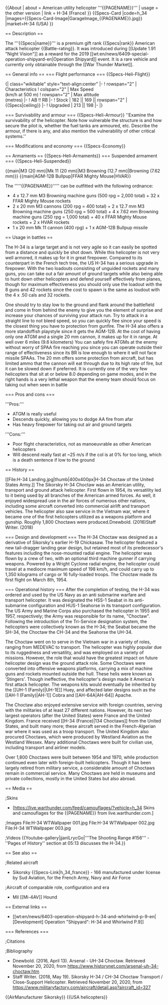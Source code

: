 {{About
| about = American utility helicopter '''{{PAGENAME}}'''
| usage = the other version
| link = H-34 (France)
}}
{{Specs-Card
|code=h_34
|images={{Specs-Card-Image|GarageImage_{{PAGENAME}}.jpg}}
|market=H-34 (USA)
}}

== Description ==
<!-- ''In the description, the first part should be about the history of and the creation and combat usage of the helicopter, as well as its key features. In the second part, tell the reader about the helicopter in the game. Insert a screenshot of the vehicle, so that if the novice player does not remember the vehicle by name, he will immediately understand what kind of vehicle the article is talking about.'' -->
The '''{{Specs|name}}''' is a premium gift rank {{Specs|rank}} American attack helicopter {{Battle-rating}}. It was introduced during [[Update 1.91 "Night Vision"]] as a reward for the 2019 [[wt:en/news/6409-special-operation-shipyard-en|Operation Shipyard]] event. It is a rare vehicle and currently only obtainable through the [[War Thunder Market]].

== General info ==
=== Flight performance ===
{{Specs-Heli-Flight}}
<!-- ''Describe how the helicopter behaves in the air. Speed, manoeuvrability, acceleration and allowable loads - these are the most important characteristics of the vehicle.'' -->

{| class="wikitable" style="text-align:center"
|-
! rowspan="2" | Characteristics
! colspan="2" | Max Speed<br>(km/h at 500 m)
! rowspan="2" | Max altitude<br>(metres)
|-
! AB !! RB
|-
! Stock
| 182 || 169 || rowspan="2" | {{Specs|ceiling}}
|-
! Upgraded
| 213 || 198
|-
|}

=== Survivability and armour ===
{{Specs-Heli-Armour}}
''Examine the survivability of the helicopter. Note how vulnerable the structure is and how secure the pilot is, whether the fuel tanks are armoured, etc. Describe the armour, if there is any, and also mention the vulnerability of other critical systems.''

=== Modifications and economy ===
{{Specs-Economy}}

== Armaments ==
{{Specs-Heli-Armaments}}
=== Suspended armament ===
{{Specs-Heli-Suspended}}
<!-- ''Describe the helicopter's suspended armament: additional cannons under the winglets, any bombs, and rockets. Since any helicopter is essentially only a platform for suspended weaponry, this section is significant and deserves your special attention. If there is no suspended weaponry remove this subsection.'' -->
{{main|M3 (20 mm)|Mk 11 (20 mm)|M3 Browning (12.7 mm)|Browning (7.62 mm)}}
{{main|AGM-12B Bullpup|FFAR Mighty Mouse|HVAR}}

The '''''{{PAGENAME}}''''' can be outfitted with the following ordnance:

* 4 x 12.7 mm M3 Browning machine guns (500 rpg = 2,000 total) + 32 x FFAR Mighty Mouse rockets
* 2 x 20 mm M3 cannons (200 rpg = 400 total) + 2 x 12.7 mm M3 Browning machine guns (250 rpg = 500 total) + 4 x 7.62 mm Browning machine guns (250 rpg = 1,000 total) + 40 x FFAR Mighty Mouse rockets + 2 x HVAR rockets
* 1 x 20 mm Mk 11 cannon (400 rpg) + 1 x AGM-12B Bullpup missile

== Usage in battles ==
<!--''Describe the tactics of playing in a helicopter, the features of using the helicopter in a team and advice on tactics. Refrain from creating a "guide" - do not impose a single point of view, but instead, give the reader food for thought. Examine the most dangerous enemies and give recommendations on fighting them. If necessary, note the specifics of the game in different modes (AB, RB, SB).''-->

The H-34 is a large target and is not very agile so it can easily be spotted from a distance and quickly be shot down. While this helicopter is not very well armored, it makes up for it in great firepower. Compared to its counterpart in the French tech tree, the US H-34 has a serious upgrade in firepower. With the two loadouts consisting of unguided rockets and many guns, you can take out a fair amount of ground targets while also being able to hunt down other helicopters and defend yourself effectively from planes, though for maximum effectiveness you should only use the loadout with the 8 guns and 42 rockets since the cost to spawn is the same as loudout with the 4 x .50 cals and 32 rockets.

One should try to stay low to the ground and flank around the battlefield and come in from behind the enemy to give you the element of surprise and increase your chances of surviving your attack run. Try to attack in a straight line to not bleed speed, so you can quickly flee since your speed is the closest thing you have to protection from gunfire. The H-34 also offers a more standoffish playstyle since it gets the AGM-12B. At the cost of having only one ATGM and a single 20 mm cannon, it makes up for it in range. At well over 6 miles (9.6 kilometers) You can safely fire ATGMs at the enemy without worry of SPAA fire reaching you since you can operate outside their range of effectiveness since its BR is low enough to where it will not face missile SPAAs. The 20 mm offers some protection from aircraft, but has limited ammo that the cannon will eat through due to its high rate of fire, but it can be slowed down if preferred. It is currently one of the very few helicopters that sit at or below 8.0 depending on game modes, and in the right hands is a very lethal weapon that the enemy team should focus on taking out when seen in battle

=== Pros and cons ===
<!-- ''Summarise and briefly evaluate the vehicle in terms of its characteristics and combat effectiveness. Mark its pros and cons in the bulleted list. Try not to use more than 6 points for each of the characteristics. Avoid using categorical definitions such as "bad", "good" and the like - use substitutions with softer forms such as "inadequate" and "effective".'' -->

'''Pros:'''

* ATGM is really useful
* Descends quickly, allowing you to dodge AA fire from afar
* Has heavy firepower for taking out air and ground targets

'''Cons:'''

* Poor flight characteristics, not as manoeuvrable as other American helicopters
* Will descend really fast at ~25 m/s if the col is at 0% for too long, which is a death sentence if low to the ground

== History ==
<!-- ''Describe the history of the creation and combat usage of the helicopter in more detail than in the introduction. If the historical reference turns out to be too long, take it to a separate article, taking a link to the article about the vehicle and adding a block "/History" (example: <nowiki>https://wiki.warthunder.com/(Vehicle-name)/History</nowiki>) and add a link to it here using the <code>main</code> template. Be sure to reference text and sources by using <code><nowiki><ref></ref></nowiki></code>, as well as adding them at the end of the article with <code><nowiki><references /></nowiki></code>. This section may also include the vehicle's dev blog entry (if applicable) and the in-game encyclopedia description (under <code><nowiki>=== In-game description ===</nowiki></code>, also if applicable).'' -->
[[File:H-34 Landing.jpg|thumb|400x400px|H-34 Choctaw of the United States Army.]]
The Sikorsky H-34 Choctaw was an American utility, transport and ground attack helicopter. First flown in 1954, its versatility led to it being used by all branches of the American armed forces. As well, it enjoyed widespread use in the air forces of numerous other nations, including some aircraft converted into commercial airlift and transport vehicles. The helicopter also saw service in the Vietnam war, where it became one of the first helicopters utilized as a weapons platform and gunship. Roughly 1,800 Choctaws were produced.<ref name=":0">Dnewbold. (2016)</ref><ref name=":1">Staff Writer. (2018)</ref>

=== Design and development ===
The H-34 Choctaw was designed as a derivative of Sikorsky's earlier H-19 Chickasaw.<ref name=":1" /> The helicopter featured a new tail-dragger landing gear design, but retained most of its predecessor's features including the nose-mounted radial engine. The helicopter was flown by a crew of two, with an optional third machine gunner if carrying weapons.<ref name=":0" /> Powered by a Wright Cyclone radial engine, the helicopter could travel at a mediocre maximum speed of 198 km/h,<ref name=":0" /> and could carry up to 1,350 kilograms of cargo or 16 fully-loaded troops. The Choctaw made its first flight on March 8th, 1954.<ref name=":0" /><ref name=":1" />

=== Operational history ===
After the completion of testing, the H-34 was ordered and used by the US Navy as an anti submarine warfare and transport helicopter.<ref name=":1" /> It was designated the HSS-1 Seabat in its anti-submarine configuration and HUS-1 Seahorse in its transport configuration.<ref name=":1" /> The US Army and Marine Corps also purchased the helicopter in 1955 and 1957, respectively; the Army was responsible for its name, "Choctaw".<ref name=":1" /> Following the introduction of the Tri-Service designation system, the helicopters were collectively known as the H-34; the Seabat became the SH-34, the Choctaw the CH-34 and the Seahorse the UH-34.<ref name=":1" />

The Choctaw went on to serve in the Vietnam war in a variety of roles, ranging from MEDEVAC to transport. The helicopter was highly popular due to its ruggedness and versatility, and was employed on a variety of missions. However, the role that would have the greatest impact on future helicopter design was the ground attack role. Some Choctaws were converted into offensive weapons platforms, carrying a mix of machine guns and rockets mounted outside the hull. These helis were known as 'Stingers'.<ref name=":0" /><ref name=":1" /> Though ineffective, the helicopter's design made it America's first attack helicopter. The weapons kits would eventually be inherited by the [[UH-1 (Family)|UH-1E]] Huey, and affected later designs such as the [[AH-1 (Family)|AH-1]] Cobra and [[AH-64A|AH-64]] Apache.<ref name=":0" /><ref name=":1" />

The Choctaw also enjoyed extensive service with foreign countries, serving with the militaries of at least 27 different nations. However, its next two largest operators (after the United States) were France and the United Kingdom. France received [[H-34 (France)|134 Choctaws]] from the United States, and built many more; these aircraft served in the French-Algerian war where it was used as a troop transport.<ref name=":0" /> The United Kingdom also procured Choctaws, which were produced by Westland Aviation as the Westland Wessex.<ref name=":0" /> Many additional Choctaws were built for civilian use, including transport and airliner models.

Over 1,800 Choctaws were built between 1954 and 1970,<ref name=":0" /> while production continued even later with foreign-built helicopters. Though it has been largely retired from military service, a considerable amount of Choctaws remain in commercial service.<ref name=":1" /> Many Choctaws are held in museums and private collections, mostly in the United States but also abroad.<ref name=":1" />

== Media ==
<!-- ''Excellent additions to the article would be video guides, screenshots from the game, and photos.'' -->

;Skins

* [https://live.warthunder.com/feed/camouflages/?vehicle=h_34 Skins and camouflages for the {{PAGENAME}} from live.warthunder.com.]

;Images
<gallery mode="packed" heights="150px">
File:H-34 WTWallpaper 001.jpg
File:H-34 WTWallpaper 002.jpg
File:H-34 WTWallpaper 003.jpg
</gallery>

;Videos
{{Youtube-gallery|jjanlLrycGo|'''The Shooting Range #156''' - ''Pages of History'' section at 05:13 discusses the H-34.}}

== See also ==
<!-- ''Links to the articles on the War Thunder Wiki that you think will be useful for the reader, for example:''
* ''reference to the series of the helicopter;''
* ''links to approximate analogues of other nations and research trees.'' -->

;Related aircraft

* Sikorsky {{Specs-Link|h_34_france}} - 166 manufactured under license by Sud Aviation, for the French Army, Navy and Air Force

;Aircraft of comparable role, configuration and era

* Mil [[Mi-4AV]] Hound

== External links ==
<!-- ''Paste links to sources and external resources, such as:''
* ''topic on the official game forum;''
* ''other literature.'' -->

* [[wt:en/news/6403-operation-shipyard-h-34-and-whirlwind-p-9-en|[Development] Operation "Shipyard": H-34 and Whirlwind P.9]]

=== References ===

;Citations
<references />

;Bibliography

* Dnewbold. (2016, April 13). Arsenal - UH-34 Choctaw. Retrieved November 20, 2020, from <nowiki>https://www.historynet.com/arsenal-uh-34-choctaw.htm</nowiki>
* Staff Writer. (2018, May 19). Sikorsky H-34 / CH-34 Choctaw Transport / Close-Support Helicopter. Retrieved November 20, 2020, from <nowiki>https://www.militaryfactory.com/aircraft/detail.asp?aircraft_id=327</nowiki>

{{AirManufacturer Sikorsky}}
{{USA helicopters}}